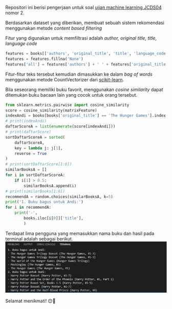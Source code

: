 Repositori ini berisi pengerjaan untuk soal [ujian machine learning JCDS04](https://github.com/LintangWisesa/Ujian_MachineLearning_JCDS04) nomor 2.

Berdasarkan dataset yang diberikan, membuat sebuah sistem rekomendasi menggunakan metode *content based filtering*

Fitur yang digunakan untuk memfiltrasi adalah *author, original title, title, language code*

```py
features = books[['authors', 'original_title', 'title', 'language_code']]
features = features.fillna('None')
features['all'] = features['authors'] + ' ' + features['original_title'] + ' ' + features['title'] + ' ' + features['language_code']
```

Fitur-fitur teks tersebut kemudian dimasukkan ke dalam *bag of words* menggunakan metode CountVectorizer dari [scikit-learn]().

Bila seseorang memiliki buku favorit, menggunakan *cosine similarity* dapat ditemukan buku bacaan lain yang cocok untuk orang tersebut.

```py
from sklearn.metrics.pairwise import cosine_similarity
score = cosine_similarity(matrixFeature)
indexAndi = books[books['original_title'] == 'The Hunger Games'].index.values[0]
# print(indexAndi)
daftarScoreA = list(enumerate(score[indexAndi]))
# print(daftarScore)
sortDaftarScoreA = sorted(
    daftarScoreA,
    key = lambda j: j[1],
    reverse = True
)
# print(sortDaftarScore[1:6])
similarBooksA = []
for i in sortDaftarScoreA:
    if i[1] > 0.5:
        similarBooksA.append(i)
# print(similarBooks[1:6])
recommendA = random.choices(similarBooksA, k=5)
print('1. Buku bagus untuk Andi:')
for i in recommendA:
    print('-',
        books.iloc[i[0]]['title'],
        )
```

Terdapat lima pengguna yang memasukkan nama buku dan hasil pada terminal adalah sebagai berikut.
![hasil](Capture.PNG)

Selamat menikmati! 😊🍺